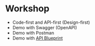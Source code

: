 # Workshop
* Code-first and API-first (Design-first)
* Demo with Swagger (OpenAPI)
* Demo with Postman
* Demo with [API Blueprint](https://apiblueprint.org/)
